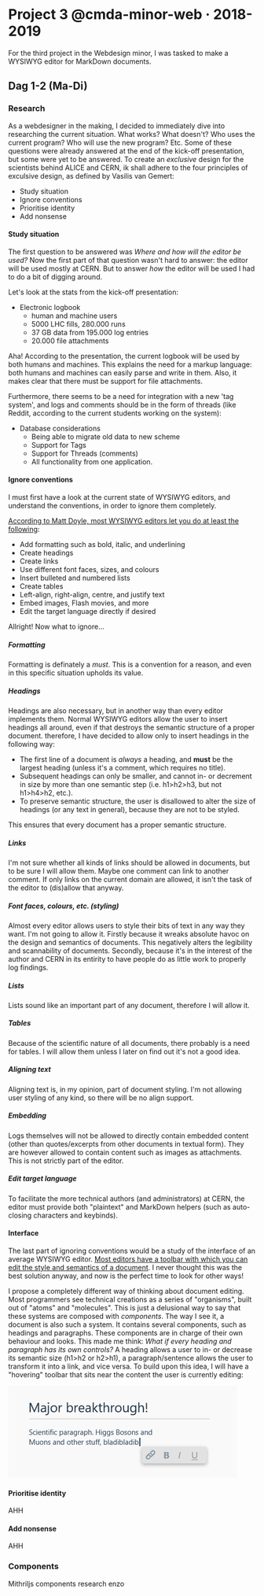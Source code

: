 # Project 3 @cmda-minor-web · 2018-2019

For the third project in the Webdesign minor, I was tasked to make a WYSIWYG editor for MarkDown documents.

## Dag 1-2 (Ma-Di)

### Research
As a webdesigner in the making, I decided to immediately dive into researching the current situation. What works? What doesn't? Who uses the current program? Who will use the new program? Etc. Some of these questions were already answered at the end of the kick-off presentation, but some were yet to be answered. To create an _exclusive_ design for the scientists behind ALICE and CERN, ik shall adhere to the four principles of exculsive design, as defined by Vasilis van Gemert:

- Study situation
- Ignore conventions
- Prioritise identity
- Add nonsense

#### Study situation
The first question to be answered was _Where and how will the editor be used?_ Now the first part of that question wasn't hard to answer: the editor will be used mostly at CERN. But to answer _how_ the editor will be used I had to do a bit of digging around.

Let's look at the stats from the kick-off presentation:

- Electronic logbook
  - human and machine users
  - 5000 LHC fills, 280.000 runs
  - 37 GB data from 195.000 log entries
  - 20.000 file attachments

Aha! According to the presentation, the current logbook will be used by both humans and machines. This explains the need for a markup language: both humans and machines can easily parse and write in them. Also, it makes clear that there must be support for file attachments.

Furthermore, there seems to be a need for integration with a new 'tag system', and logs and comments should be in the form of threads (like Reddit, according to the current students working on the system):

- Database considerations
  - Being able to migrate old data to new scheme
  - Support for Tags
  - Support for Threads (comments)
  - All functionality from one application.

#### Ignore conventions
I must first have a look at the current state of WYSIWYG editors, and understand the conventions, in order to ignore them completely.

[According to Matt Doyle, most WYSIWYG editors let you do at least the following](https://www.elated.com/adding-wysiwyg-editor-to-your-site/):
- Add formatting such as bold, italic, and underlining
- Create headings
- Create links
- Use different font faces, sizes, and colours
- Insert bulleted and numbered lists
- Create tables
- Left-align, right-align, centre, and justify text
- Embed images, Flash movies, and more
- Edit the target language directly if desired

Allright! Now what to ignore...

##### Formatting
Formatting is definately a _must_. This is a convention for a reason, and even in this specific situation upholds its value.

##### Headings
Headings are also necessary, but in another way than every editor implements them. Normal WYSIWYG editors allow the user to insert headings all around, even if that destroys the semantic structure of a proper document. therefore, I have decided to allow only to insert headings in the following way:

- The first line of a document is _always_ a heading, and **must** be the largest heading (unless it's a comment, which requires no title).
- Subsequent headings can only be smaller, and cannot in- or decrement in size by more than one semantic step (i.e. h1>h2>h3, but not h1>h4>h2, etc.).
- To preserve semantic structure, the user is disallowed to alter the size of headings (or any text in general), because they are not to be styled.

This ensures that every document has a proper semantic structure.

##### Links
I'm not sure whether all kinds of links should be allowed in documents, but to be sure I will allow them. Maybe one comment can link to another comment. If only links on the current domain are allowed, it isn't the task of the editor to (dis)allow that anyway.

##### Font faces, colours, etc. (styling)
Almost every editor allows users to style their bits of text in any way they want. I'm not going to allow it. Firstly because it wreaks absolute havoc on the design and semantics of documents. This negatively alters the legibility and scannability of documents. Secondly, because it's in the interest of the author and CERN in its entirity to have people do as little work to properly log findings.

##### Lists
Lists sound like an important part of any document, therefore I will allow it.

##### Tables
Because of the scientific nature of all documents, there probably is a need for tables. I will allow them unless I later on find out it's not a good idea.

##### Aligning text
Aligning text is, in my opinion, part of document styling. I'm not allowing user styling of any kind, so there will be no align support.

##### Embedding
Logs themselves will not be allowed to directly contain embedded content (other than quotes/excerpts from other documents in textual form). They are however allowed to contain content such as images as attachments. This is not strictly part of the editor.

##### Edit target language
To facilitate the more technical authors (and administrators) at CERN, the editor must provide both "plaintext" and MarkDown helpers (such as auto-closing characters and keybinds).

#### Interface
The last part of ignoring conventions would be a study of the interface of an average WYSIWYG editor. [Most editors have a toolbar with which you can edit the style and semantics of a document](https://www.footsteps-design.co.uk/wp-content/uploads/2017/04/Why-The-WordPress-WYSIWYG-Editor-is-Awesome.jpg). I never thought this was the best solution anyway, and now is the perfect time to look for other ways!

I propose a completely different way of thinking about document editing. Most programmers see technical creations as a series of "organisms", built out of "atoms" and "molecules". This is just a delusional way to say that these systems are composed with _components_. The way I see it, a document is also such a system. It contains several components, such as headings and paragraphs. These components are in charge of their own behaviour and looks. This made me think: _What if every heading and paragraph has its own controls?_ A heading allows a user to in- or decrease its semantic size (h1>h2 or h2>h1), a paragraph/sentence allows the user to transform it into a link, and vice versa. To build upon this idea, I will have a "hovering" toolbar that sits near the content the user is currently editing:

![An image showing a small toolbar hovering below and to the right of a paragraph that is being edited.](./ui-design.png)

#### Prioritise identity
AHH

#### Add nonsense
AHH



### Components
Mithriljs components research enzo